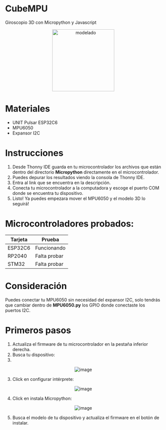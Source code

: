 # CubeMPU
Giroscopio 3D con Micropython y Javascript

<div align = "center">
<a href='https://postimages.org/' target='_blank'><img src='https://i.postimg.cc/3R1Y4Svw/modelado.gif' border='0' alt='modelado' width = "200px"/></a>
</div>

# Materiales

- UNIT Pulsar ESP32C6
- MPU6050
- Expansor I2C
  
# Instrucciones

1. Desde Thonny IDE guarda en tu microcontrolador los archivos que están dentro del directorio **Micropython** directamente en el microcontrolador.
2. Puedes depurar los resultados viendo la consola de Thonny IDE.
3. Entra al link que se encuentra en la descripción.
4. Conecta tu microcontrolador a la computadora y escoge el puerto COM donde se encuentra tu dispositivo.
5. Listo! Ya puedes empezara mover el MPU6050 y el modelo 3D lo seguirá!

# Microcontroladores probados:

| Tarjeta | Prueba        |
|---------|---------------| 
| ESP32C6 | Funcionando   |
| RP2040  | Falta probar  |
| STM32   | Falta probar  |

# Consideración

Puedes conectar tu MPU6050 sin necesidad del expansor I2C, solo tendrás que cambiar dentro de **MPU6050.py** los GPIO donde conectaste los puertos I2C.

# Primeros pasos

1. Actualiza el firmware de tu microcontrolador en la pestaña inferior derecha.
2. Busca tu dispositivo:
3. 
 <div align = "center">  
   
![image](https://github.com/user-attachments/assets/97c33242-f661-4415-a033-64ce971bba18)
</div>

3. Click en configurar intérprete:
   
<div align = "center">
  
![image](https://github.com/user-attachments/assets/f0419972-adf8-4d36-bfb9-9b438cc58a7c)
</div>

4. Click en instala Micropython:
   
<div align = "center">
  
![image](https://github.com/user-attachments/assets/15233b61-f32c-4d68-9503-f8c8b7d17f42)
</div>

5. Busca el modelo de tu dispositivo y actualiza el firmware en el botón de instalar.


